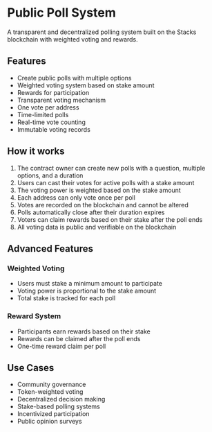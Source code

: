 # Public Poll System

A transparent and decentralized polling system built on the Stacks blockchain with weighted voting and rewards.

## Features

- Create public polls with multiple options
- Weighted voting system based on stake amount
- Rewards for participation
- Transparent voting mechanism
- One vote per address
- Time-limited polls
- Real-time vote counting
- Immutable voting records

## How it works

1. The contract owner can create new polls with a question, multiple options, and a duration
2. Users can cast their votes for active polls with a stake amount
3. The voting power is weighted based on the stake amount
4. Each address can only vote once per poll
5. Votes are recorded on the blockchain and cannot be altered
6. Polls automatically close after their duration expires
7. Voters can claim rewards based on their stake after the poll ends
8. All voting data is public and verifiable on the blockchain

## Advanced Features

### Weighted Voting
- Users must stake a minimum amount to participate
- Voting power is proportional to the stake amount
- Total stake is tracked for each poll

### Reward System
- Participants earn rewards based on their stake
- Rewards can be claimed after the poll ends
- One-time reward claim per poll

## Use Cases

- Community governance
- Token-weighted voting
- Decentralized decision making
- Stake-based polling systems
- Incentivized participation
- Public opinion surveys
